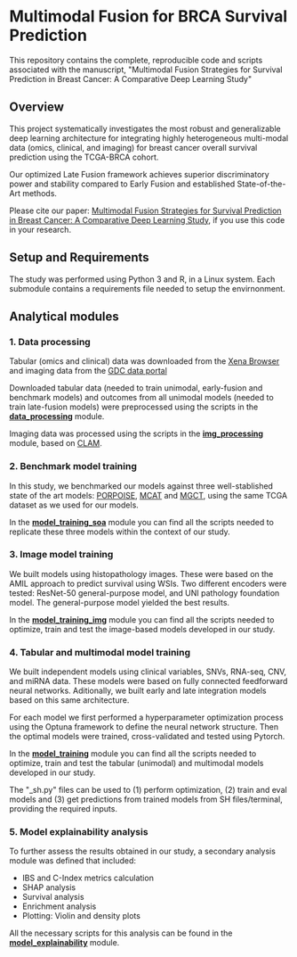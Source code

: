 # Multimodal Fusion for BRCA Survival Prediction
This repository contains the complete, reproducible code and scripts associated with the manuscript, "Multimodal Fusion Strategies for Survival Prediction in Breast Cancer: A Comparative Deep Learning Study"

## Overview

This project systematically investigates the most robust and generalizable deep learning architecture for integrating highly heterogeneous multi-modal data (omics, clinical, and imaging) for breast cancer overall survival prediction using the TCGA-BRCA cohort.

Our optimized Late Fusion framework achieves superior discriminatory power and stability compared to Early Fusion and established State-of-the-Art methods.

Please cite our paper: [Multimodal Fusion Strategies for Survival Prediction in Breast Cancer: A Comparative Deep Learning Study](https://www.sciencedirect.com/science/article/pii/S2001037025004404), if you use this code in your research.

## Setup and Requirements

The study was performed using Python 3 and R, in a Linux system. Each submodule contains a requirements file needed to setup the envirnonment. 

## Analytical modules

### 1. Data processing

Tabular (omics and clinical) data was downloaded from the [Xena Browser](https://xenabrowser.net/datapages/?cohort=GDC%20TCGA%20Breast%20Cancer%20(BRCA)) and imaging data from the [GDC data portal](https://portal.gdc.cancer.gov/)

Downloaded tabular data (needed to train unimodal, early-fusion and benchmark models) and outcomes from all unimodal models (needed to train late-fusion models) were preprocessed using the scripts in the [**data_processing**](https://github.com/amsucre/brca-survival/tree/main/data_processing) module. 

Imaging data was processed using the scripts in the [**img_processing**](https://github.com/amsucre/brca-survival/tree/main/img_processing) module, based on [CLAM](http://clam.mahmoodlab.org).

### 2. Benchmark model training

In this study, we benchmarked our models against three well-stablished state of the art models: [PORPOISE](https://github.com/mahmoodlab/PORPOISE), [MCAT](https://github.com/mahmoodlab/MCAT) and [MGCT](https://github.com/lmxmercy/MGCT), using the same TCGA dataset as we used for our models. 

In the [**model_training_soa**](https://github.com/amsucre/brca-survival/tree/main/model_training_soa) module you can find all the scripts needed to replicate these three models within the context of our study.

### 3. Image model training

We built models using histopathology images. These were based on the AMIL approach to predict survival using WSIs. Two different encoders were tested: ResNet-50 general-purpose model, and UNI pathology foundation model. The general-purpose model yielded the best results.

In the [**model_training_img**](https://github.com/amsucre/brca-survival/tree/main/model_training_img) module you can find all the scripts needed to optimize, train and test the image-based models developed in  our study.

### 4. Tabular and multimodal model training

We built independent models using clinical variables, SNVs, RNA-seq, CNV, and miRNA data. These models were based on fully connected feedforward neural networks. Aditionally, we built early and late integration models based on this same architecture. 

For each model we first performed a hyperparameter optimization process using the Optuna framework to define the neural network structure. Then the optimal models were trained, cross-validated and tested using Pytorch.    

In the [**model_training**](https://github.com/amsucre/brca-survival/tree/main/model_training) module you can find all the scripts needed to optimize, train and test the tabular (unimodal) and multimodal models developed in  our study.

The "_sh.py" files can be used to (1) perform optimization, (2) train and eval models and (3) get predictions from trained models from SH files/terminal, providing the required inputs.  

### 5. Model explainability analysis

To further assess the results obtained in our study, a secondary analysis module was defined that included: 

* IBS and C-Index metrics calculation
* SHAP analysis
* Survival analysis
* Enrichment analysis
* Plotting: Violin and  density plots

All the necessary scripts for this analysis can be found in the [**model_explainability**](https://github.com/amsucre/brca-survival/tree/main/model_explainability) module. 
